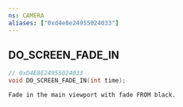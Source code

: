 ```yaml
---
ns: CAMERA
aliases: ["0xd4e8e24955024033"]
---
```

## DO_SCREEN_FADE_IN

```c
// 0xD4E8E24955024033
void DO_SCREEN_FADE_IN(int time);
```

```
Fade in the main viewport with fade FROM black.
```
